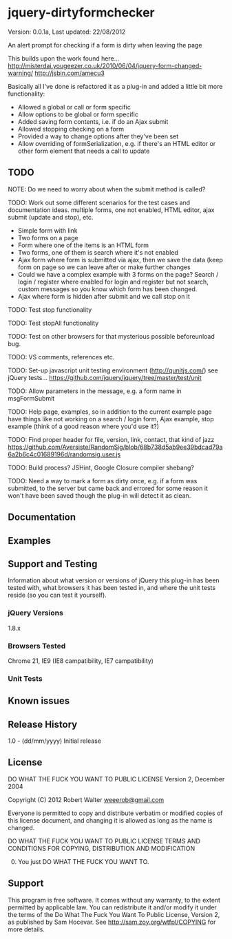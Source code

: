 # jquery-dirtyformchecker #

Version: 0.0.1a, Last updated: 22/08/2012

An alert prompt for checking if a form is dirty when leaving the page

This builds upon the work found here... 
http://misterdai.yougeezer.co.uk/2010/06/04/jquery-form-changed-warning/
http://jsbin.com/amecu3

Basically all I've done is refactored it as a plug-in and added a little bit
more functionality:
*	Allowed a global or call or form specific
* 	Allow options to be global or form specific
*	Added saving form contents, i.e. if do an Ajax submit
*	Allowed stopping checking on a form
*	Provided a way to change options after they've been set
*	Allow overriding of formSerialization, e.g. if there's an HTML editor or other form element that needs a call to update

## TODO ##

NOTE: Do we need to worry about when the submit method is called? 

TODO: Work out some different scenarios for the test cases and documentation ideas. multiple forms, one not enabled, HTML editor, ajax submit (update and stop), etc. 
*	Simple form with link
*	Two forms on a page
*	Form where one of the items is an HTML form
*	Two forms, one of them is search where it's not enabled
*	Ajax form where form is submitted via ajax, then we save the data (keep form on page so we can leave after or make further changes
*	Could we have a complex example with 3 forms on the page? Search / login / register where enabled for login and register but not search, custom messages so you know which form has been changed. 
*	Ajax where form is hidden after submit and we call stop on it

TODO: Test stop functionality

TODO: Test stopAll functionality

TODO: Test on other browsers for that mysterious possible beforeunload bug. 

TODO: VS comments, references etc. 

TODO: Set-up javascript unit testing environment (http://qunitjs.com/) see jQuery tests... https://github.com/jquery/jquery/tree/master/test/unit

TODO: Allow parameters in the message, e.g. a form name in msgFormSubmit

TODO: Help page, examples, so in addition to the current example page have things like not working on a search / login form, 
Ajax example, stop example (think of a good reason where you'd use it?)

TODO: Find proper header for file, version, link, contact, that kind of jazz
https://github.com/Aversiste/RandomSig/blob/68b738d5ab9ee39bdcad79a6a2b6c4c01689196d/randomsig.user.js

TODO: Build process? JSHint, Google Closure compiler shebang?

TODO: Need a way to mark a form as dirty once, e.g. if a form was submitted, to the server but came back and errored for some reason it won't have been saved though the plug-in will detect it as clean. 

## Documentation ##


## Examples ##


## Support and Testing ##
Information about what version or versions of jQuery this plug-in has been
tested with, what browsers it has been tested in, and where the unit tests
reside (so you can test it yourself).

### jQuery Versions ###
1.8.x

### Browsers Tested ###
Chrome 21, IE9 (IE8 campatibility, IE7 campatibility)

### Unit Tests ###

## Known issues ##

## Release History ##

1.0   - (dd/mm/yyyy) Initial release


## License ##
DO WHAT THE FUCK YOU WANT TO PUBLIC LICENSE
Version 2, December 2004

Copyright (C) 2012 Robert Walter <weeerob@gmail.com>

Everyone is permitted to copy and distribute verbatim or modified
copies of this license document, and changing it is allowed as long
as the name is changed.

DO WHAT THE FUCK YOU WANT TO PUBLIC LICENSE
TERMS AND CONDITIONS FOR COPYING, DISTRIBUTION AND MODIFICATION

0. You just DO WHAT THE FUCK YOU WANT TO.

## Support ##
This program is free software. It comes without any warranty, to
the extent permitted by applicable law. You can redistribute it
and/or modify it under the terms of the Do What The Fuck You Want
To Public License, Version 2, as published by Sam Hocevar. See
http://sam.zoy.org/wtfpl/COPYING for more details.